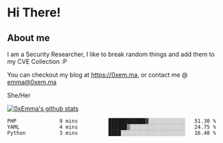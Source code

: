 # Hi There!

## About me
I am a Security Researcher, I like to break random things and add them to my CVE Collection :P 

You can checkout my blog at https://0xem.ma, or contact me @ [emma@0xem.ma](mailto:emma@0xem.ma)

She/Her

[![0xEmma's github stats](https://github-readme-stats.vercel.app/api?username=0xEmma&count_private=true&show_icons=true&theme=dark)](https://github.com/0xEmma)
<!--START_SECTION:waka-->
```text
PHP              9 mins          ████████████▓░░░░░░░░░░░░   51.30 % 
YAML             4 mins          ██████▒░░░░░░░░░░░░░░░░░░   24.75 % 
Python           3 mins          ████░░░░░░░░░░░░░░░░░░░░░   16.40 % 
```
<!--END_SECTION:waka-->
